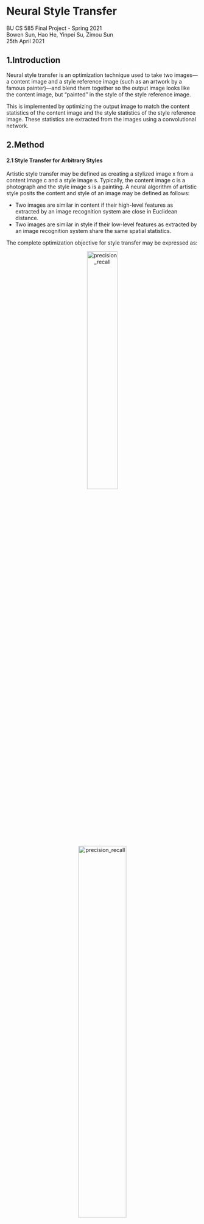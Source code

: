 # Neural Style Transfer

BU CS 585 Final Project - Spring 2021<br>Bowen Sun, Hao He, Yinpei Su, Zimou Sun<br>25th April 2021

## 1.Introduction

Neural style transfer is an optimization technique used to take two images—a content image and a style reference image (such as an artwork by a famous painter)—and blend them together so the output image looks like the content image, but “painted” in the style of the style reference image. 

This is implemented by optimizing the output image to match the content statistics of the content image and the style statistics of the style reference image. These statistics are extracted from the images using a convolutional network.

## 2.Method

#### 2.1 Style Transfer for Arbitrary Styles

Artistic style transfer may be defined as creating a stylized image x from a content image c and a style image s. Typically, the content image c is a photograph and the style image s is a painting. A neural algorithm of artistic style posits the content and style of an image may be defined as follows:

- Two images are similar in content if their high-level features as extracted by an image recognition system are close in Euclidean distance.
-  Two images are similar in style if their low-level features as extracted by an image recognition system share the same spatial statistics.

The complete optimization objective for style transfer may be expressed as:

<div align="center">    
<img src="https://github.com/syp1997/CS585-Project-2021-Spring/blob/main/imgs/loss1.png" alt="precision_recall" width = "40%" height="40%"/>
</div>

<div align="center">    
<img src="https://github.com/syp1997/CS585-Project-2021-Spring/blob/main/imgs/loss2.png" alt="precision_recall" width = "50%" height="50%" align=center />
</div>

#### 2.2 StarGAN v2

Let X and Y be the sets of images and possible domains, respectively. Given an image x, and an arbitrary domain y, the goal is to train a single generatorGthat can generate diverse images of each domain y that corresponds to the image x. They generate domain-specific style vectors in the learned style space of each domain and train G to reflect the style vectors. 

There are four modules: **Generator**, **Mapping network**, **Style encoder**, **Discriminator**. 

**Adversarial objective.**

<div align="center">    
<img src="https://github.com/syp1997/CS585-Project-2021-Spring/blob/main/imgs/adv.png" alt="precision_recall" width = "50%" height="50%" align=center/>
</div>
**Style reconstruction.**

<div align="center">    
<img src="https://github.com/syp1997/CS585-Project-2021-Spring/blob/main/imgs/sty.png" alt="precision_recall" width = "50%" height="50%" align=center/>
</div>

**Style diversification.**

<div align="center">    
<img src="https://github.com/syp1997/CS585-Project-2021-Spring/blob/main/imgs/ds.png" alt="precision_recall" width = "50%" height="50%" align=center/>
</div>

**Preserving source characteristics.**

<div align="center"> 
<img src="https://github.com/syp1997/CS585-Project-2021-Spring/blob/main/imgs/cyc.png" alt="precision_recall" width = "50%" height="50%" align=center/>
</div>

**Full objective.**

<div align="center"> 
<img src="https://github.com/syp1997/CS585-Project-2021-Spring/blob/main/imgs/full.png" alt="precision_recall" width = "50%" height="50%" align=center/>
</div>

## 3.Data Collection

**CelebFaces Attributes Dataset (CelebA)** is a large-scale face attributes dataset with more than 200K celebrity images, each with 40 attribute annotations. We use these celebrity photos as content images. For Style Transfer for Arbitrary Styles, we use style images from tf-hub, and find some other style imagess from internet; for StarGanv2, we use the sample images of it as style images. After that, we also use our own images as content images to play with it.

## 4.Results

#### 4.1 Style Transfer for Arbitrary Styles

We choose several distinct styles and collect celebrity images, applying each style to these celebrity photos.

<div align="center"> 
<img src="https://github.com/syp1997/CS585-Project-2021-Spring/blob/main/imgs/res1.png" alt="precision_recall" width = "100%" height="100%" align=center/>
</div>

#### 4.2 StarGANv2

We apply StarGAN to these celebrity images to transfer semantic attributes, synthesizing images that reflect diverse styles of references including hairstyle, makeup and beard.

<div align="center"> 
<img src="https://github.com/syp1997/CS585-Project-2021-Spring/blob/main/imgs/stargan.png" alt="precision_recall" width = "100%" height="100%" align=center/>
</div>

## 5.Analysis

#### 5.1 Qualitative Metrics

For Style Transfer for Arbitrary Styles in 4.1, we found when the color change of style images is obvious, the the quality of the generated image is poor. Shown in the following figure, the columns of 3rd, 5th, 7th, the quality is relatively low. For other cases, the stylized images looks well.

<div align="center"> 
<img src="https://github.com/syp1997/CS585-Project-2021-Spring/blob/main/imgs/low_qua.png" alt="precision_recall" width = "100%" height="100%" align=center/>
</div>

For StarGANv2 in 4.2, we found when there are some obstructions on the face, the quality is poor. Or when the height and width of the picture are very different, the quality of the synthesized picture is very low. Shown in the following figure, the imges of 1st, 6th, 7th columns are not satisfying. When the face is properly proportioned, the algorithm works weill.

<div align="center"> 
<img src="https://github.com/syp1997/CS585-Project-2021-Spring/blob/main/imgs/low_qua_2.png" alt="precision_recall" width = "100%" height="100%" align=center/>
</div>
#### 5.2 Quantitative Metrics

##### 5.2.1 Quantitative evalution for different styles

We randomly sampled 1000 images from 202,599 face images and measure the distance of feature representations between Stylized image and content image, and the between Stylized image and style image. Shown in the following figure, the loss of first two columns is higher than others, we think the drastic color changes cause the poor result.

<div align="center"> 
<img src="https://github.com/syp1997/CS585-Project-2021-Spring/blob/main/imgs/sl1.png" alt="precision_recall" width = "100%" height="100%" align=center/>
<img src="https://github.com/syp1997/CS585-Project-2021-Spring/blob/main/imgs/sl2.png" alt="precision_recall" width = "100%" height="100%" align=center/>
</div>

##### 5.2.2 Quantitative evalution for different faces

We collected the losses on different faces, and find facess with top-5 loss, shown in the following figure. We think the colorful background affect the final results.

<div align="center"> 
<img src="https://github.com/syp1997/CS585-Project-2021-Spring/blob/main/imgs/faces_loss.png" alt="precision_recall" width = "100%" height="100%" align=center/>
<img src="https://github.com/syp1997/CS585-Project-2021-Spring/blob/main/imgs/high_losss.png" alt="precision_recall" width = "100%" height="100%" align=center/>
</div>
